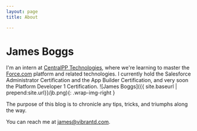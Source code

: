 ```yaml
---
layout: page 
title: About

---
```


# James Boggs

I'm an intern at [CentralPP Technologies](http://centralapptechnologies.com/), where we're learning to master the [Force.com](https://www.salesforce.com/) platform and related technologies. I currently hold the Salesforce Administrator Certification and the App Builder Certification, and very soon the Platform Developer 1 Certification. ![James Boggs]({{ site.baseurl | prepend:site.url}}/jb.png){: .wrap-img-right }

The purpose of this blog is to chronicle any tips, tricks, and triumphs along the way.

You can reach me at [james@vibrantd.com](mailto:james@vibrantd.com).

